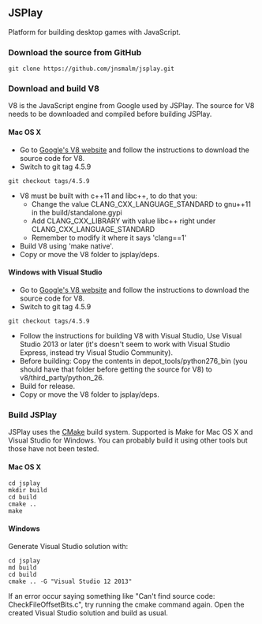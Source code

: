 ## JSPlay

Platform for building desktop games with JavaScript.

### Download the source from GitHub
```
git clone https://github.com/jnsmalm/jsplay.git
```

### Download and build V8

V8 is the JavaScript engine from Google used by JSPlay. The source for V8 needs
to be downloaded and compiled before building JSPlay.

#### Mac OS X

- Go to [Google's V8 website](https://developers.google.com/v8/build) and follow
the instructions to download the source code for V8.
- Switch to git tag 4.5.9
```
git checkout tags/4.5.9
```
- V8 must be built with c++11 and libc++, to do that you:
	- Change the value CLANG_CXX_LANGUAGE_STANDARD to gnu++11 in the
	build/standalone.gypi
	- Add CLANG_CXX_LIBRARY with value libc++ right under
	CLANG_CXX_LANGUAGE_STANDARD
	- Remember to modify it where it says 'clang==1'
- Build V8 using 'make native'.
- Copy or move the V8 folder to jsplay/deps.

#### Windows with Visual Studio

- Go to [Google's V8 website](https://developers.google.com/v8/build) and follow
the instructions to download the source code for V8.
- Switch to git tag 4.5.9
```
git checkout tags/4.5.9
```
- Follow the instructions for building V8 with Visual Studio, Use Visual Studio
2013 or later (it's doesn't seem to work with Visual Studio Express, instead try
Visual Studio Community).
- Before building: Copy the contents in depot_tools/python276_bin (you should
have that folder before getting the source for V8) to v8/third_party/python_26.
- Build for release.
- Copy or move the V8 folder to jsplay/deps.


### Build JSPlay

JSPlay uses the [CMake](http://www.cmake.org) build system. Supported is Make
for Mac OS X and Visual Studio for Windows. You can probably build it using
other tools but those have not been tested.

#### Mac OS X
```
cd jsplay
mkdir build
cd build
cmake ..
make
```

#### Windows

Generate Visual Studio solution with:
```
cd jsplay
md build
cd build
cmake .. -G "Visual Studio 12 2013"
```
If an error occur saying something like "Can't find source code: 
CheckFileOffsetBits.c", try running the cmake command again. Open the created
Visual Studio solution and build as usual.
